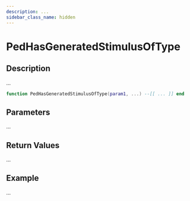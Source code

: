 ```yaml
---
description: ...
sidebar_class_name: hidden
---
```


# PedHasGeneratedStimulusOfType

## Description

...

```lua
function PedHasGeneratedStimulusOfType(param1, ...) --[[ ... ]] end
```

## Parameters

...

## Return Values

...

## Example

...

